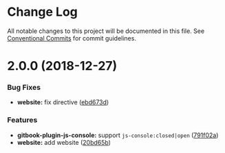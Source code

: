 # Change Log

All notable changes to this project will be documented in this file.
See [Conventional Commits](https://conventionalcommits.org) for commit guidelines.

# 2.0.0 (2018-12-27)


### Bug Fixes

* **website:** fix directive ([ebd673d](https://github.com/azu/codemirror-console/commit/ebd673d))


### Features

* **gitbook-plugin-js-console:** support `js-console:closed|open` ([791f02a](https://github.com/azu/codemirror-console/commit/791f02a))
* **website:** add website ([20bd65b](https://github.com/azu/codemirror-console/commit/20bd65b))
